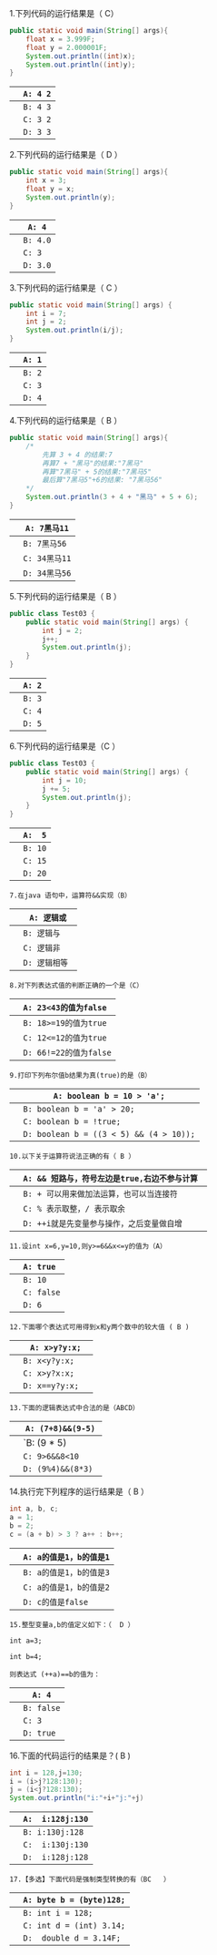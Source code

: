

1.下列代码的运行结果是（ C）

```java
public static void main(String[] args){
    float x = 3.999F;
    float y = 2.000001F;
    System.out.println((int)x);
    System.out.println((int)y);
}
```

 

|      | `A: 4 2` |
| ---- | -------- |
|      | `B: 4 3` |
|      | `C: 3 2` |
|      | `D: 3 3` |





2.下列代码的运行结果是（ D  ）

```java
public static void main(String[] args){
    int x = 3;
    float y = x;
    System.out.println(y);
}
```

 

|      | `A: 4`   |
| ---- | -------- |
|      | `B: 4.0` |
|      | `C: 3`   |
|      | `D: 3.0` |



3.下列代码的运行结果是（  C ）

```java
public static void main(String[] args) {
    int i = 7;
    int j = 2;
    System.out.println(i/j);
}
```

 

|      | `A: 1` |
| ---- | ------ |
|      | `B: 2` |
|      | `C: 3` |
|      | `D: 4` |



4.下列代码的运行结果是（ B  ）

```java
public static void main(String[] args){
    /*
    	先算 3 + 4 的结果:7
    	再算7 + "黑马"的结果:"7黑马"
    	再算"7黑马" + 5的结果:"7黑马5"
    	最后算"7黑马5"+6的结果: "7黑马56"
    */
    System.out.println(3 + 4 + "黑马" + 5 + 6);
}
```

 

|      | `A: 7黑马11`  |
| ---- | ------------- |
|      | `B: 7黑马56`  |
|      | `C: 34黑马11` |
|      | `D: 34黑马56` |



5.下列代码的运行结果是（ B  ）

```java
public class Test03 {
    public static void main(String[] args) {                        
        int j = 2;
        j++; 
        System.out.println(j); 
    }
}
```

 

|      | `A: 2` |
| ---- | ------ |
|      | `B: 3` |
|      | `C: 4` |
|      | `D: 5` |



6.下列代码的运行结果是（C   ）

```java
public class Test03 {
    public static void main(String[] args) {                        
        int j = 10;
        j += 5;
        System.out.println(j);
    }
}
```

 

|      | `A:  5` |
| ---- | ------- |
|      | `B: 10` |
|      | `C: 15` |
|      | `D: 20` |



```
7.在java 语句中，运算符&&实现（B）
```

|      | `A: 逻辑或`    |
| ---- | -------------- |
|      | `B: 逻辑与 `   |
|      | `C: 逻辑非`    |
|      | `D: 逻辑相等 ` |



```
8.对下列表达式值的判断正确的一个是（C）
```

|      | `A: 23<43的值为false ` |
| ---- | ---------------------- |
|      | `B: 18>=19的值为true ` |
|      | `C: 12<=12的值为true`  |
|      | `D: 66!=22的值为false` |



```
9.打印下列布尔值b结果为真(true)的是（B）
```

|      | `A: boolean b = 10 > 'a';`              |
| ---- | --------------------------------------- |
|      | `B: boolean b = 'a' > 20;`              |
|      | `C: boolean b = !true;`                 |
|      | `D: boolean b = ((3 < 5) && (4 > 10));` |



```
10.以下关于运算符说法正确的有（ B ）
```

|      | `A: && 短路与，符号左边是true,右边不参与计算 ` |
| ---- | ---------------------------------------------- |
|      | `B: + 可以用来做加法运算，也可以当连接符`      |
|      | `C: % 表示取整，/ 表示取余 `                   |
|      | `D: ++i就是先变量参与操作，之后变量做自增`     |



```
11.设int x=6,y=10,则y>=6&&x<=y的值为（A）
```

|      | `A: true ` |
| ---- | ---------- |
|      | `B: 10  `  |
|      | `C: false` |
|      | `D: 6`     |



```
12.下面哪个表达式可用得到x和y两个数中的较大值 ( B )
```

|      | `A: x>y?y:x;`    |
| ---- | ---------------- |
|      | `B: x<y?y:x;   ` |
|      | `C: x>y?x:x;`    |
|      | `D: x==y?y:x;`   |



```
13.下面的逻辑表达式中合法的是（ABCD）
```

|      | `A: (7+8)&&(9-5)`      |
| ---- | ---------------------- |
|      | `B: (9 * 5)||(9 * 7) ` |
|      | `C: 9>6&&8<10  `       |
|      | `D: (9%4)&&(8*3) `     |



14.执行完下列程序的运行结果是（ B  ）

```java
int a, b, c;
a = 1;
b = 2;
c = (a + b) > 3 ? a++ : b++;
```

 

|      | `A: a的值是1，b的值是1` |
| ---- | ----------------------- |
|      | `B: a的值是1，b的值是3` |
|      | `C: a的值是1，b的值是2` |
|      | `D: c的值是false`       |



```
15.整型变量a,b的值定义如下：（  D ）   

int a=3;   

int b=4; 

则表达式 (++a)==b的值为：
```

|      | `A: 4`     |
| ---- | ---------- |
|      | `B: false` |
|      | `C: 3`     |
|      | `D: true`  |



16.下面的代码运行的结果是？(  B )

```java
int i = 128,j=130;
i = (i>j?128:130);
j = (i<j?128:130);
System.out.println("i:"+i+"j:"+j)
```

 

|      | `A:  i:128j:130` |
| ---- | ---------------- |
|      | `B: i:130j:128`  |
|      | `C:  i:130j:130` |
|      | `D:  i:128j:128` |



```
17.【多选】下面代码是强制类型转换的有（BC   ）
```

|      | `A: byte b = (byte)128;` |
| ---- | ------------------------ |
|      | `B: int i = 128;`        |
|      | `C: int d = (int) 3.14;` |
|      | `D:  double d = 3.14F;`  |

